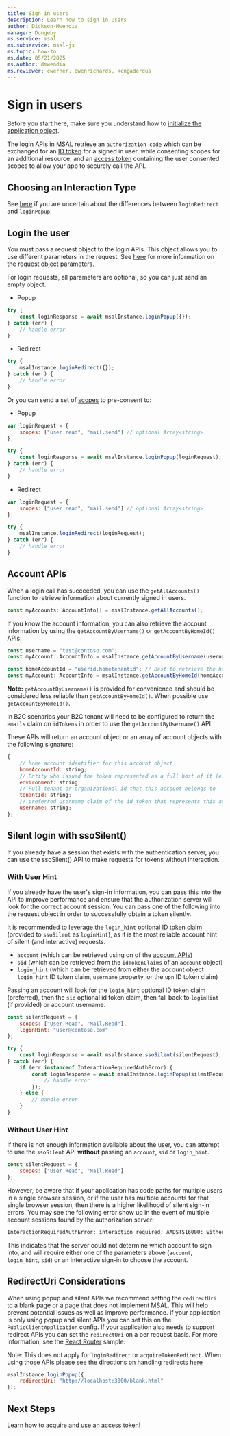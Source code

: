 ```yaml
---
title: Sign in users
description: Learn how to sign in users
author: Dickson-Mwendia
manager: Dougeby
ms.service: msal
ms.subservice: msal-js
ms.topic: how-to
ms.date: 05/21/2025
ms.author: dmwendia
ms.reviewer: cwerner, owenrichards, kengaderdus
---
```


# Sign in users

Before you start here, make sure you understand how to [initialize the application object](./initialization.md).

The login APIs in MSAL retrieve an `authorization code` which can be exchanged for an [ID token](/entra/identity-platform/id-tokens) for a signed in user, while consenting scopes for an additional resource, and an [access token](/entra/identity-platform/access-tokens) containing the user consented scopes to allow your app to securely call the API.

## Choosing an Interaction Type

See [here](./initialization.md#choosing-an-interaction-type) if you are uncertain about the differences between `loginRedirect` and `loginPopup`.

## Login the user

You must pass a request object to the login APIs. This object allows you to use different parameters in the request. See [here](./request-response-object.md) for more information on the request object parameters.

For login requests, all parameters are optional, so you can just send an empty object.

- Popup
```javascript
try {
    const loginResponse = await msalInstance.loginPopup({});
} catch (err) {
    // handle error
}
```

- Redirect
```javascript
try {
    msalInstance.loginRedirect({});
} catch (err) {
    // handle error
}
```

Or you can send a set of [scopes](./resources-and-scopes.md) to pre-consent to:
- Popup
```javascript
var loginRequest = {
    scopes: ["user.read", "mail.send"] // optional Array<string>
};

try {
    const loginResponse = await msalInstance.loginPopup(loginRequest);
} catch (err) {
    // handle error
}
```

- Redirect
```javascript
var loginRequest = {
    scopes: ["user.read", "mail.send"] // optional Array<string>
};

try {
    msalInstance.loginRedirect(loginRequest);
} catch (err) {
    // handle error
}
```

## Account APIs

When a login call has succeeded, you can use the `getAllAccounts()` function to retrieve information about currently signed in users.
```javascript
const myAccounts: AccountInfo[] = msalInstance.getAllAccounts();
```

If you know the account information, you can also retrieve the account information by using the `getAccountByUsername()` or `getAccountByHomeId()` APIs:
```javascript
const username = "test@contoso.com";
const myAccount: AccountInfo = msalInstance.getAccountByUsername(username);

const homeAccountId = "userid.hometenantid"; // Best to retrieve the homeAccountId from an account object previously obtained through msal
const myAccount: AccountInfo = msalInstance.getAccountByHomeId(homeAccountId);
```

**Note:** `getAccountByUsername()` is provided for convenience and should be considered less reliable than `getAccountByHomeId()`. When possible use `getAccountByHomeId()`.

In B2C scenarios your B2C tenant will need to be configured to return the `emails` claim on `idTokens` in order to use the `getAccountByUsername()` API.

These APIs will return an account object or an array of account objects with the following signature:
```javascript
{
    // home account identifier for this account object
    homeAccountId: string;
    // Entity who issued the token represented as a full host of it (e.g. login.microsoftonline.com)
    environment: string;
    // Full tenant or organizational id that this account belongs to
    tenantId: string;
    // preferred_username claim of the id_token that represents this account.
    username: string;
};
```

## Silent login with ssoSilent()

If you already have a session that exists with the authentication server, you can use the ssoSilent() API to make requests for tokens without interaction.

### With User Hint

If you already have the user's sign-in information, you can pass this into the API to improve performance and ensure that the authorization server will look for the correct account session. You can pass one of the following into the request object in order to successfully obtain a token silently. 

It is recommended to leverage the [`login_hint` optional ID token claim](/entra/identity-platform/optional-claims#v10-and-v20-optional-claims-set) (provided to `ssoSilent` as `loginHint`), as it is the most reliable account hint of silent (and interactive) requests.

- `account` (which can be retrieved using on of the [account APIs](./accounts.md))
- `sid` (which can be retrieved from the `idTokenClaims` of an `account` object)
- `login_hint` (which can be retrieved from either the account object `login_hint` ID token claim, `username` property, or the `upn` ID token claim)

Passing an account will look for the `login_hint` optional ID token claim (preferred), then the `sid` optional id token claim, then fall back to `loginHint` (if provided) or account username.

```javascript
const silentRequest = {
    scopes: ["User.Read", "Mail.Read"],
    loginHint: "user@contoso.com"
};

try {
    const loginResponse = await msalInstance.ssoSilent(silentRequest);
} catch (err) {
    if (err instanceof InteractionRequiredAuthError) {
        const loginResponse = await msalInstance.loginPopup(silentRequest).catch(error => {
            // handle error
        });
    } else {
        // handle error
    }
}
```

### Without User Hint

If there is not enough information available about the user, you can attempt to use the `ssoSilent` API **without** passing an `account`, `sid` or `login_hint`.

```javascript
const silentRequest = {
    scopes: ["User.Read", "Mail.Read"]
};
```

However, be aware that if your application has code paths for multiple users in a single browser session, or if the user has multiple accounts for that single browser session, then there is a higher likelihood of silent sign-in errors. You may see the following error show up in the event of multiple account sessions found by the authorization server:

```txt
InteractionRequiredAuthError: interaction_required: AADSTS16000: Either multiple user identities are available for the current request or selected account is not supported for the scenario.
```

This indicates that the server could not determine which account to sign into, and will require either one of the parameters above (`account`, `login_hint`, `sid`) or an interactive sign-in to choose the account.

## RedirectUri Considerations

When using popup and silent APIs we recommend setting the `redirectUri` to a blank page or a page that does not implement MSAL. This will help prevent potential issues as well as improve performance. If your application is only using popup and silent APIs you can set this on the `PublicClientApplication` config. If your application also needs to support redirect APIs you can set the `redirectUri` on a per request basis. For more information, see the [React Router](https://github.com/AzureAD/microsoft-authentication-library-for-js/tree/dev/samples/msal-react-samples/react-router-sample) sample:

Note: This does not apply for `loginRedirect` or `acquireTokenRedirect`. When using those APIs please see the directions on handling redirects [here](./initialization.md#redirect-apis)

```javascript
msalInstance.loginPopup({
    redirectUri: "http://localhost:3000/blank.html"
});
```

## Next Steps

Learn how to [acquire and use an access token](./acquire-token.md)!
